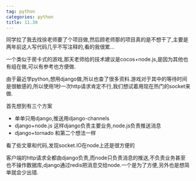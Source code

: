 ```yaml
---
tag: python	
categories: python
title: 11.30
---
```


同学拉了我去找徐老师要了个项目做,然后顾老师那的项目真的是不想干了,主要是两年前这人写代码几乎不写注释的,看的我很累...

一个类似于房卡式的游戏,那天老师给的技术建议是cocos+node.js,是因为其他也有组在做,可以有参考也方便做.

由于最近学python,想用django做,所以也查了很多资料.游戏对于其中的等待时间是很敏感的,所以使用1秒一次http请求肯定不行,我们想试着用现在热门的socket来做.

首先想到有三个方案

* 单单只用django,推送用django-channels
* django+node.js 这样django负责主要业务,node.js负责推送消息
* django+tornado 和第二个想法一样

看了些文章和代码,发现socket.IO在node上还是很方便的

客户端的http请求全都由django负责,而node只负责消息的推送,不负责业务甚至也不操作数据库,django通过redis把消息交给node.一个是为了方便,另外也是想简单就会少出错.





